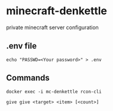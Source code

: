 # minecraft-denkettle
private minecraft server configuration

## .env file

```shell
echo "PASSWD=<Your password>" > .env
```

## Commands

```shell
docker exec -i mc-denkettle rcon-cli
```

```shell
give give <target> <item> [<count>]
```
